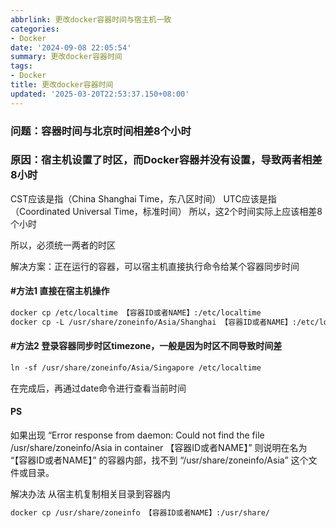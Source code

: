 ```yaml
---
abbrlink: 更改docker容器时间与宿主机一致
categories:
- Docker
date: '2024-09-08 22:05:54'
summary: 更改docker容器时间
tags:
- Docker
title: 更改docker容器时间
updated: '2025-03-20T22:53:37.150+08:00'
---
```

### 问题：容器时间与北京时间相差8个小时

### 原因：宿主机设置了时区，而Docker容器并没有设置，导致两者相差8小时

CST应该是指（China Shanghai Time，东八区时间）
UTC应该是指（Coordinated Universal Time，标准时间）
所以，这2个时间实际上应该相差8个小时

所以，必须统一两者的时区

解决方案：正在运行的容器，可以宿主机直接执行命令给某个容器同步时间

#### #方法1  直接在宿主机操作

```markdown
docker cp /etc/localtime 【容器ID或者NAME】:/etc/localtime
docker cp -L /usr/share/zoneinfo/Asia/Shanghai 【容器ID或者NAME】:/etc/localtime
```

#### #方法2  登录容器同步时区timezone，一般是因为时区不同导致时间差

```markdown
ln -sf /usr/share/zoneinfo/Asia/Singapore /etc/localtime
```

在完成后，再通过date命令进行查看当前时间

#### PS

如果出现
“Error response from daemon: Could not find the file /usr/share/zoneinfo/Asia in container 【容器ID或者NAME】”
则说明在名为 “【容器ID或者NAME】” 的容器内部，找不到 “/usr/share/zoneinfo/Asia” 这个文件或目录。

解决办法
从宿主机复制相关目录到容器内

```markdown
docker cp /usr/share/zoneinfo 【容器ID或者NAME】:/usr/share/
```
